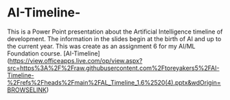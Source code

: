 # AI-Timeline-
This is a Power Point presentation about the Artificial Intelligence timeline of development. The information in the slides begin at the birth of AI and up to the current year. This was create as an assignment 6 for my AI/ML Foundation course. 
[AI-Timeline] (https://view.officeapps.live.com/op/view.aspx?src=https%3A%2F%2Fraw.githubusercontent.com%2Ftoreyakers5%2FAI-Timeline-%2Frefs%2Fheads%2Fmain%2FAL_Timeline_1.6%2520(4).pptx&wdOrigin=BROWSELINK)
